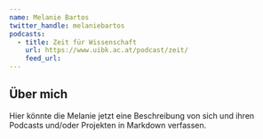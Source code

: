 ```yaml
---
name: Melanie Bartos
twitter_handle: melaniebartos
podcasts:
  - title: Zeit für Wissenschaft
    url: https://www.uibk.ac.at/podcast/zeit/
    feed_url:
---
```


## Über mich

Hier könnte die Melanie jetzt eine Beschreibung von sich und ihren Podcasts und/oder Projekten
in Markdown verfassen.
